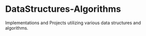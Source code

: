 # DataStructures-Algorithms
Implementations and Projects utilizing various data structures and algorithms.
